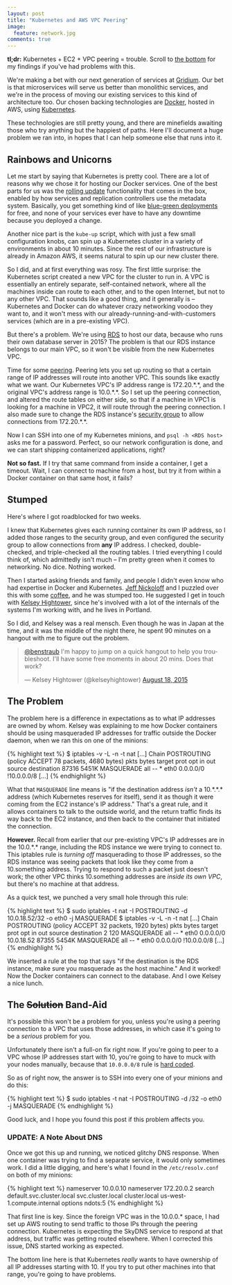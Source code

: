 ```yaml
---
layout: post
title: "Kubernetes and AWS VPC Peering"
image:
  feature: network.jpg
comments: true
---
```


**tl;dr:** Kubernetes + EC2 + VPC peering = trouble.
Scroll to [the bottom](#the-solution-band-aid) for my findings if you've had problems with this.

We're making a bet with our next generation of services at [Gridium](http://www.gridium.com/).
Our bet is that microservices will serve us better than monolithic services, and we're in the process of moving our existing services to this kind of architecture too.
Our chosen backing technologies are [Docker][docker], hosted in AWS, using [Kubernetes][k8s].

[docker]: https://www.docker.com/
[k8s]: http://kubernetes.io/

These technologies are still pretty young, and there are minefields awaiting those who try anything but the happiest of paths.
Here I'll document a huge problem we ran into, in hopes that I can help someone else that runs into it.

## Rainbows and Unicorns

Let me start by saying that Kubernetes is pretty cool.
There are a lot of reasons why we chose it for hosting our Docker services.
One of the best parts for us was the [rolling update](https://github.com/kubernetes/kubernetes/blob/master/docs/design/simple-rolling-update.md) functionality that comes in the box, enabled by how services and replication controllers use the metadata system.
Basically, you get something kind of like [blue-green deployments](http://martinfowler.com/bliki/BlueGreenDeployment.html) for free, and none of your services ever have to have any downtime because you deployed a change.

Another nice part is the `kube-up` script, which with just a few small configuration knobs, can spin up a Kubernetes cluster in a variety of environments in about 10 minutes.
Since the rest of our infrastructure is already in Amazon AWS, it seems natural to spin up our new cluster there.

So I did, and at first everything was rosy.
The first little surprise: the Kubernetes script created a new VPC for the cluster to run in.
A VPC is essentially an entirely separate, self-contained network, where all the machines inside can route to each other, and to the open Internet, but not to any other VPC.
That sounds like a good thing, and it generally is – Kubernetes and Docker can do whatever crazy networking voodoo they want to, and it won't mess with our already-running-and-with-customers services (which are in a pre-existing VPC).

But there's a problem.
We're using [RDS](https://aws.amazon.com/rds/) to host our data, because who runs their own database server in 2015?
The problem is that our RDS instance belongs to our main VPC, so it won't be visible from the new Kubernetes VPC.

Time for some [peering](http://docs.aws.amazon.com/AmazonVPC/latest/UserGuide/vpc-peering.html).
Peering lets you set up routing so that a certain range of IP addresses will route into another VPC.
This sounds like exactly what we want.
Our Kubernetes VPC's IP address range is 172.20.\*.\*, and the original VPC's address range is 10.0.\*.\*.
So I set up the peering connection, and altered the route tables on either side, so that if a machine in VPC1 is looking for a machine in VPC2, it will route through the peering connection.
I also made sure to change the RDS instance's [security group](http://docs.aws.amazon.com/AWSEC2/latest/UserGuide/using-network-security.html) to allow connections from 172.20.\*.\*.

Now I can SSH into one of my Kubernetes minions, and `psql -h <RDS host>` asks me for a password.
Perfect, so our network configuration is done, and we can start shipping containerized applications, right?

**Not so fast.**
If I try that same command from inside a container, I get a timeout.
Wait, I can connect to machine from a host, but try it from within a Docker container on that same host, it fails?

## Stumped

Here's where I got roadblocked for two weeks.

I knew that Kubernetes gives each running container its own IP address, so I added those ranges to the security group, and even configured the security group to allow connections from **any** IP address.
I checked, double-checked, and triple-checked all the routing tables.
I tried everything I could think of, which admittedly isn't much – I'm pretty green when it comes to networking.
No dice.
Nothing worked.

Then I started asking friends and family, and people I didn't even know who had expertise in Docker and Kubernetes.
[Jeff Nickoloff](https://twitter.com/allingeek) and I puzzled over this with some [coffee](https://workfrom.co/albina-press), and he was stumped too.
He suggested I get in touch with [Kelsey Hightower](https://twitter.com/kelseyhightower), since he's involved with a lot of the internals of the systems I'm working with, and he lives in Portland.

So I did, and Kelsey was a real mensch.
Even though he was in Japan at the time, and it was the middle of the night there, he spent 90 minutes on a hangout with me to figure out the problem.

<blockquote class="twitter-tweet" lang="en"><p lang="en" dir="ltr"><a href="https://twitter.com/benstraub">@benstraub</a> I&#39;m happy to jump on a quick hangout to help you troubleshoot. I&#39;ll have some free moments in about 20 mins. Does that work?</p>&mdash; Kelsey Hightower (@kelseyhightower) <a href="https://twitter.com/kelseyhightower/status/633679300147855361">August 18, 2015</a></blockquote>
<script async src="//platform.twitter.com/widgets.js" charset="utf-8"></script>

## The Problem

The problem here is a difference in expectations as to what IP addresses are owned by whom.
Kelsey was explaining to me how Docker containers should be using masqueraded IP addresses for traffic outside the Docker daemon, when we ran this on one of the minions:

{% highlight text %}
$ iptables -v -L -n -t nat
[...]
Chain POSTROUTING (policy ACCEPT 78 packets, 4680 bytes)
 pkts bytes target     prot opt in     out     source         destination
87316 5451K MASQUERADE  all  --  *      eth0    0.0.0.0/0     !10.0.0.0/8
[...]
{% endhighlight %}


What that `MASQUERADE` line means is "if the destination address _isn't_ a 10.\*.\*.\* address (which Kubernetes reserves for itself), send it as though it were coming from the EC2 instance's IP address."
That's a great rule, and it allows containers to talk to the outside world, and the return traffic finds its way back to the EC2 instance, and then back to the container that initiated the connection.

**However.**
Recall from earlier that our pre-existing VPC's IP addresses are in the 10.0.\*.\* range, including the RDS instance we were trying to connect to.
This iptables rule is _turning off_ masquerading to those IP addresses, so the RDS instance was seeing packets that look like they come from a 10.something address.
Trying to respond to such a packet just doesn't work; the other VPC thinks 10.something addresses are _inside its own VPC_, but there's no machine at that address.

As a quick test, we punched a very small hole through this rule:

{% highlight text %}
$ sudo iptables -t nat -I POSTROUTING -d 10.0.18.52/32 -o eth0 -j MASQUERADE
$ iptables -v -L -n -t nat
[...]
Chain POSTROUTING (policy ACCEPT 32 packets, 1920 bytes)
 pkts bytes target     prot opt in     out     source           destination
    2   120 MASQUERADE  all  --  *      eth0    0.0.0.0/0        10.0.18.52
87355 5454K MASQUERADE  all  --  *      eth0    0.0.0.0/0       !10.0.0.0/8
[...]
{% endhighlight %}

We inserted a rule at the top that says "if the destination is the RDS instance, make sure you masquerade as the host machine."
And it worked!
Now the Docker containers can connect to the database.
And I owe Kelsey a nice lunch.

## The <strike>Solution</strike> Band-Aid

It's possible this won't be a problem for you, unless you're using a peering connection to a VPC that uses those addresses, in which case it's going to be a *serious* problem for you.

Unfortunately there isn't a full-on fix right now.
If you're going to peer to a VPC whose IP addresses start with 10, you're going to have to muck with your nodes manually, because that `10.0.0.0/8` rule is [hard coded](https://github.com/kubernetes/kubernetes/blob/7c9bbef96ed7f2a192a1318aa312919b861aee00/pkg/kubelet/container_bridge.go#L124).

So as of right now, the answer is to SSH into every one of your minions and do this:

{% highlight text %}
$ sudo iptables -t nat -I POSTROUTING -d <RDS-IP-ADDRESS>/32 -o eth0 -j MASQUERADE
{% endhighlight %}

Good luck, and I hope you found this post if this problem affects you.

### UPDATE: A Note About DNS

Once we got this up and running, we noticed glitchy DNS response.
When one container was trying to find a separate service, it would only sometimes work.
I did a little digging, and here's what I found in the `/etc/resolv.conf` on both of my minions:

{% highlight text %}
nameserver 10.0.0.10
nameserver 172.20.0.2
search default.svc.cluster.local svc.cluster.local cluster.local us-west-1.compute.internal
options ndots:5
{% endhighlight %}

That first line is key.
Since the foreign VPC was in the 10.0.0.\* space, I had set up AWS routing to send traffic to those IPs through the peering connection.
Kubernetes is expecting the SkyDNS service to respond at that address, but traffic was getting routed elsewhere.
When I corrected this issue, DNS started working as expected.

The bottom line here is that Kubernetes _really_ wants to have ownership of all IP addresses starting with 10.
If you try to put other machines into that range, you're going to have problems.
